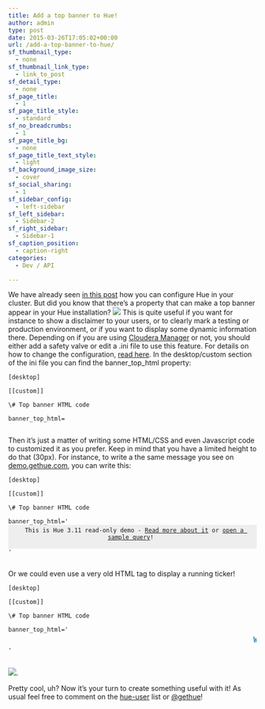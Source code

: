 ```yaml
---
title: Add a top banner to Hue!
author: admin
type: post
date: 2015-03-26T17:05:02+00:00
url: /add-a-top-banner-to-hue/
sf_thumbnail_type:
  - none
sf_thumbnail_link_type:
  - link_to_post
sf_detail_type:
  - none
sf_page_title:
  - 1
sf_page_title_style:
  - standard
sf_no_breadcrumbs:
  - 1
sf_page_title_bg:
  - none
sf_page_title_text_style:
  - light
sf_background_image_size:
  - cover
sf_social_sharing:
  - 1
sf_sidebar_config:
  - left-sidebar
sf_left_sidebar:
  - Sidebar-2
sf_right_sidebar:
  - Sidebar-1
sf_caption_position:
  - caption-right
categories:
  - Dev / API

---
```

We have already seen <a href="https://gethue.com/how-to-configure-hue-in-your-hadoop-cluster/" target="_blank" rel="noopener noreferrer">in this post</a> how you can configure Hue in your cluster. But did you know that there’s a property that can make a top banner appear in your Hue installation? [<img src="https://cdn.gethue.com/uploads/2015/03/Screenshot-2015-03-23-16.33.12-1024x610.png"  />][1] This is quite useful if you want for instance to show a disclaimer to your users, or to clearly mark a testing or production environment, or if you want to display some dynamic information there. Depending on if you are using <a href="https://gethue.com/hadoop-tutorial-how-to-create-a-real-hadoop-cluster-in-10-minutes/" target="_blank" rel="noopener noreferrer">Cloudera Manager</a> or not, you should either add a safety valve or edit a .ini file to use this feature. For details on how to change the configuration, <a href="https://gethue.com/how-to-configure-hue-in-your-hadoop-cluster/" target="_blank" rel="noopener noreferrer">read here</a>. In the desktop/custom section of the ini file you can find the banner_top_html property:

<pre><code class="bash">[desktop]

[[custom]]

\# Top banner HTML code

banner_top_html=

</code></pre>

Then it’s just a matter of writing some HTML/CSS and even Javascript code to customized it as you prefer. Keep in mind that you have a limited height to do that (30px). For instance, to write a the same message you see on <a href="demo.gethue.com" target="_blank" rel="noopener noreferrer">demo.gethue.com</a>, you can write this:

<!--email_off-->

<pre><code class="bash">[desktop]

[[custom]]

\# Top banner HTML code

banner_top_html='<div style="padding: 4px; text-align: center; background-color: #EEE; height: 40px"><i class="fa fa-flash muted"></i> This is Hue 3.11 read-only demo - <a href="https://gethue.com/hue-3-11-with-its-new-s3-browser-and-sql-autocomplete-is-out/" target="_blank">Read more about it</a> or <a href="/notebook/editor?editor=11">open a sample query</a>! <i class="fa fa-flash muted"></i></div>'

</code></pre>

<!--/email_off-->Or we could even use a very old HTML tag to display a running ticker!

<pre><code class="bash">[desktop]

[[custom]]

\# Top banner HTML code

banner_top_html='<marquee behavior="scroll" direction="left" scrollamount="2" style="font-size: 15px;padding: 5px;color:#338BB8;font-weight:bold">Welcome to the test environment.</marquee>'

</code></pre>

[<img src="https://cdn.gethue.com/uploads/2015/03/Screenshot-2015-03-23-18.56.32-1024x610.png"  />][2].

Pretty cool, uh? Now it’s your turn to create something useful with it! As usual feel free to comment on the [hue-user][3] list or [@gethue][4]!

 [1]: https://cdn.gethue.com/uploads/2015/03/Screenshot-2015-03-23-16.33.12.png
 [2]: https://cdn.gethue.com/uploads/2015/03/Screenshot-2015-03-23-18.56.32.png
 [3]: http://groups.google.com/a/cloudera.org/group/hue-user
 [4]: https://twitter.com/gethue
